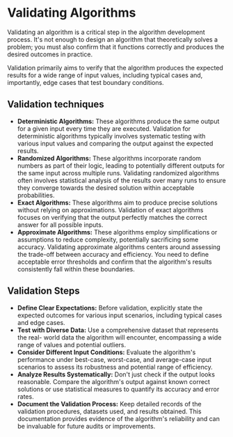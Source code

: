# Validating Algorithms
Validating an algorithm is a critical step in the algorithm development process. It's not enough to design an algorithm that theoretically solves a problem; you must also confirm that it functions correctly and produces the desired outcomes in practice.

Validation primarily aims to verify that the algorithm produces the expected results for a wide range of input values, including typical cases and, importantly, edge cases that test boundary conditions.

## Validation techniques

- **Deterministic Algorithms:** These algorithms produce the same output for a given input every time they are executed. Validation for deterministic algorithms typically involves systematic testing with various input values and comparing the output against the expected results.
- **Randomized Algorithms:** These algorithms incorporate random numbers as part of their logic, leading to potentially different outputs for the same input across multiple runs. Validating randomized algorithms often involves statistical analysis of the results over many runs to ensure they converge towards the desired solution within acceptable probabilities.
- **Exact Algorithms:** These algorithms aim to produce precise solutions without relying on approximations. Validation of exact algorithms focuses on verifying that the output perfectly matches the correct answer for all possible inputs.
- **Approximate Algorithms:** These algorithms employ simplifications or assumptions to reduce complexity, potentially sacrificing some accuracy. Validating approximate algorithms centers around assessing the trade-off between accuracy and efficiency. You need to define acceptable error thresholds and confirm that the algorithm's results consistently fall within these boundaries.
## Validation Steps

- **Define Clear Expectations:** Before validation, explicitly state the expected outcomes for various input scenarios, including typical cases and edge cases.
- **Test with Diverse Data:** Use a comprehensive dataset that represents the real- world data the algorithm will encounter, encompassing a wide range of values and potential outliers.
- **Consider Different Input Conditions:** Evaluate the algorithm's performance under best-case, worst-case, and average-case input scenarios to assess its robustness and potential range of efficiency.
- **Analyze Results Systematically:** Don't just check if the output looks reasonable. Compare the algorithm's output against known correct solutions or use statistical measures to quantify its accuracy and error rates.
- **Document the Validation Process:** Keep detailed records of the validation procedures, datasets used, and results obtained. This documentation provides evidence of the algorithm's reliability and can be invaluable for future audits or improvements.